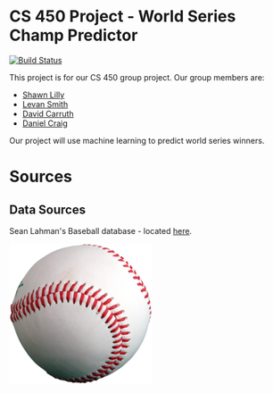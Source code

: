 # CS 450 Project - World Series Champ Predictor

[![Build Status](https://travis-ci.com/cs450LillyCarruthSmithCraigTeam/cs450project.svg?branch=master)](https://travis-ci.com/cs450LillyCarruthSmithCraigTeam/cs450project)

This project is for our CS 450 group project.  Our group members are:
* [Shawn Lilly](https://github.com/ShawnLilly)
* [Levan Smith](https://github.com/levictorsmith)
* [David Carruth](https://github.com/dcarruth)
* [Daniel Craig](https://github.com/danielmartincraig)

Our project will use machine learning to predict world series winners.

# Sources
## Data Sources 
Sean Lahman's Baseball database - located [here](http://www.seanlahman.com/baseball-archive/statistics/).

[![baseball](resources/baseball.png)](http://www.seanlahman.com/baseball-archive/statistics/)
